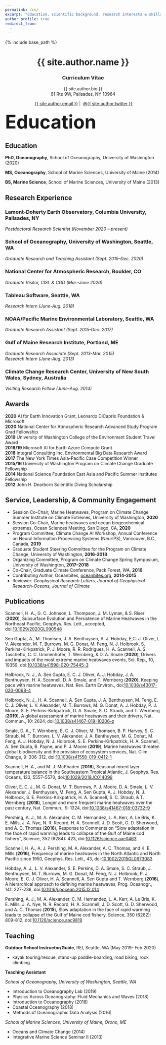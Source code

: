 ```yaml
---
permalink: /cv/
excerpt: "Education, scientific background, research interests & skills, and more."
author_profile: true
redirect_from:
  - 
---
```


{% include base_path %}

<!-- Click [here](/cv-print/) for a printable version or [download a PDF](/files/cv-print.pdf).<br /><br /><br /> -->

<h1 align="center">{{ site.author.name }}</h1>
<p><h3 align="center">Curriculum Vitae</h3></p>

<p align="center">{{ site.author.bio }} <br /> 61 Rte 9W, Palisades, NY 10964</p>

<p align="center"><i class="fas fa-envelope" aria-hidden="true"></i>&nbsp;<a href="mailto:{{ site.author.email }}" target="_blank">{{ site.author.email }}</a> &#124; <i class="fab fa-twitter" aria-hidden="true"></i>&nbsp;<a href="https://twitter.com/{{ site.author.twitter }}">@{{ site.author.twitter }}</a></p>



<span style="font-size:60px;" style="color:blue"> **Education** </span>

## Education 

**PhD, Oceanography**, School of Oceanography, University of Washington (2020)

**MS, Oceanography**, School of Marine Sciences, University of Maine (2014)

**BS, Marine Science**, School of Marine Sciences, University of Maine (2013)



## Research Experience

### Lamont-Doherty Earth Observatory, Columbia University, Palisades, NY <br />
*Postdoctoral Research Scientist (November 2020 – present)*

### School of Oceanography, University of Washington, Seattle, WA <br />
*Graduate Research and Teaching Assistant (Sept. 2015–Dec. 2020)*

### National Center for Atmospheric Research, Boulder, CO <br />
*Graduate Visitor, CISL & CGD (Mar.-June 2020)*

### Tableau Software, Seattle, WA <br /> 
*Research Intern (June-Aug. 2018)*

### NOAA/Pacific Marine Environmental Laboratory, Seattle, WA <br />
*Graduate Research Assistant (Sept. 2015-Dec. 2017)*

### Gulf of Maine Research Institute, Portland, ME <br />
*Graduate Research Associate (Sept. 2013-Mar. 2015)*<br />
*Research Intern (June-Aug. 2013)*

### Climate Change Research Center, University of New South Wales, Sydney, Australia <br />
*Visiting Research Fellow (June-Aug. 2014)*


## Awards

**2020** AI for Earth Innovation Grant, Leonardo DiCaprio Foundation & Microsoft<br /> 
**2020** National Center for Atmospheric Research Advanced Study Program Grad Fellowship<br />
**2019** University of Washington College of the Environment Student Travel Award<br />
**2018/19** Microsoft AI for Earth Azure Compute Grant<br />
**2018** Integral Consulting Inc. Environmental Big Data Research Award<br />
**2017** The New York Times Asia-Pacific Case Competition Winner<br />
**2015/16** University of Washington Program on Climate Change Graduate Fellowship<br />
**2014** National Science Foundation East Asia and Pacific Summer Institutes Fellowship<br />
**2012** John H. Dearborn Scientific Diving Scholarship<br />


## Service, Leadership, & Community Engagement

- Session Co-Chair, Marine Heatwaves, Program on Climate Change Summer Institute on Climate Extremes, University of Washington, **2020** 
- Session Co-Chair, Marine heatwaves and ocean biogeochemical extremes, Ocean Sciences Meeting, San Diego, CA, **2020**
- Program Committee, Climate Change AI Workshop, Annual Conference on Neural Information Processing Systems (NeurIPS), Vancouver, B.C., Canada, **2019**
- Graduate Student Steering Committee for the Program on Climate Change, University of Washington, **2016-2018** 
- Organizing Committee, Program on Climate Change Spring Symposium, University of Washington, **2017–2018**
- Co-Chair, Graduate Climate Conference, Pack Forest, WA, **2016**
- Contributing Author, Oceanbites, <a href="https://oceanbites.org" target="_blank">oceanbites.org</a>,  **2014-2015**   
- Reviewer: <i>Geophysical Research Letters, Journal of Geophysical Research-Oceans, Journal of Climate</i>


## Publications

Scannell, H. A., G. C. Johnson, L. Thompson, J. M. Lyman, & S. Riser (**2020**), Subsurface Evolution and Persistence of Marine Heatwaves in the Northeast Pacific, Geophys. Res. Lett., accepted, doi:<a href="https://doi.org/10.1029/2020GL090548" target="_blank">10.1029/2020GL090548</a>

Sen Gupta, A., M. Thomsen, J. A. Benthuysen, A. J. Hobday, E,C. J. Oliver, L. V. Alexander, M. T. Burrows, M. G. Donat, M. Feng, N. J. Holbrook, S. Perkins-Kirkpatrick, P. J. Moore, R. R. Rodrigues, H. A. Scannell, A. S. Taschetto, C. C. Ummenhofer, T. Wernberg, & D. A. Smale (**2020**), Drivers and impacts of the most extreme marine heatwaves events, Sci. Rep., 10, 19359, doi:<a href="https://doi.org/10.1038/s41598-020-75445-3" target="_blank">10.1038/s41598-020-75445-3</a> 

Holbrook, N. J., A. Sen Gupta, E. C. J. Oliver, A. J. Hobday, J. A. Benthuysen, H. A. Scannell, D. A. Smale, and T. Wernberg (**2020**), Keeping pace with marine heatwaves, Nat. Rev. Earth Environ., doi:<a href="https://doi.org/10.1038/s43017-020-0068-4" target="_blank">10.1038/s43017-020-0068-4</a>

Holbrook, N. J., H. A. Scannell, A. Sen Gupta, J. A. Benthuysen, M. Feng, E. C. J. Oliver, L. V. Alexander, M. T. Burrows, M. G. Donat, A. J. Hobday, P. J. Moore, S. E. Perkins-Kirkpatrick, D. A. Smale, S. C. Straub, and T. Wernberg (**2019**), A global assessment of marine heatwaves and their drivers, Nat. Commun., 10: 2624, doi:<a href="https://doi.org/10.1038/s41467-019-10206-z" target="_blank">10.1038/s41467-019-10206-z</a>

Smale, D. A., T. Wernberg, E. C. J. Oliver, M. Thomsen, B. P. Harvey, S. C. Straub, M. T. Burrows, L. V. Alexander, J. A. Benthuysen, M. G. Donat, M. Feng, A. J. Hobday, N. J. Holbrook, S. E. Perkins-Kirkpatrick, H. A. Scannell, A. Sen Gupta, B. Payne, and P. J. Moore (**2019**), Marine heatwaves threaten global biodiversity and the provision of ecosystem services, Nat. Clim. Change, 9: 306-312, doi:<a href="https://doi.org/10.1038/s41558-019-0412-1" target="_blank">10.1038/s41558-019-0412-1</a>

Scannell, H. A., and M. J. McPhaden (**2018**), Seasonal mixed layer temperature balance in the Southeastern Tropical Atlantic, J. Geophys. Res. Oceans, 123, 5557–5570, doi:<a href="https://doi.org/10.1029/2018JC014099" target="_blank">10.1029/2018JC014099</a>

Oliver, E. C. J., M. G. Donat, M. T. Burrows, P. J. Moore, D. A. Smale, L. V. Alexander, J. Benthuysen, M. Feng, A. Sen Gupta, A. J. Hobday, N. J. Holbrook, S. E. Perkins-Kirkpatrick, H. A. Scannell, S. C. Straub, & T. Wernberg (**2018**), Longer and more frequent marine heatwaves over the past century, Nat. Commun., 9: 1324, doi:<a href="https://doi.org/10.1038/s41467-018-03732-9" target="_blank">10.1038/s41467-018-03732-9</a>

Pershing, A. J., M. A. Alexander, C. M. Hernandez, L. A. Kerr, A. Le Bris, K. E. Mills, J. A. Nye, N. R. Record, H. A. Scannell, J. D. Scott, G. D. Sherwood, and A. C. Thomas (**2016**), Response to Comments on “Slow adaptation in the face of rapid warming leads to collapse of the Gulf of Maine cod fishery”, Science, 352 (6284): 423, doi:<a href="https://doi.org/10.1126/science.aae0463" target="_blank">10.1126/science.aae0463</a>

Scannell, H. A., A. J. Pershing, M. A. Alexander, A. C. Thomas, and K. E. Mills (**2016**), Frequency of marine heatwaves in the North Atlantic and North Pacific since 1950, Geophys. Res. Lett., 43, doi:<a href="https://doi.org/10.1002/2015GL067308" target="_blank">10.1002/2015GL0673083</a>

Hobday, A. J., L. V. Alexander, S. E. Perkins, D. A. Smale, S. C. Straub, J. Benthuysen, M. T. Burrows, M. G. Donat, M. Feng, N. J. Holbrook, P. J. Moore, E. C. J. Oliver, H. A. Scannell, A. Sen Gupta and T. Wernberg (**2016**), A hierarchical approach to defining marine heatwaves, Prog. Oceanogr., 141: 227-238, doi:<a href="https://doi.org/10.1016/j.pocean.2015.12.014" target="_blank">10.1016/j.pocean.2015.12.014</a>

Pershing, A. J., M. A. Alexander, C. M. Hernandez, L. A. Kerr, A. Le Bris, K. E. Mills, J. A. Nye, N. R. Record, H. A. Scannell, J. D. Scott, G. D. Sherwood, and A. C. Thomas (**2015**), Slow adaptation in the face of rapid warming leads to collapse of the Gulf of Maine cod fishery, Science, 350 (6262): 809-812, doi:<a href="https://doi.org/10.1126/science.aac9819" target="_blank">10.1126/science.aac9819</a>

  
## Teaching

**Outdoor School Instructor/Guide**, REI, Seattle, WA (May 2019- Feb 2020)
  - kayak touring/rescue, stand-up paddle-boarding, road biking, rock climbing

**Teaching Assistant** 

*School of Oceanography, University of Washington, Seattle, WA*
  - Introduction to Oceanography Lab (2019)
  - Physics Across Oceanography: Fluid Mechanics and Waves (2018)
  - Introduction to Oceanography (2018)
  - Coastal Oceanography (2018)
  - Methods of Oceanographic Data Analysis (2016)

*School of Marine Sciences, University of Maine, Orono, ME*
  - Oceans and Climate Change (2014)
  - Integrative Marine Science Seminar II (2013)

